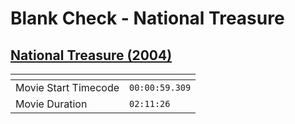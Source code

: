 Blank Check - National Treasure
===============
[National Treasure (2004)](https://www.patreon.com/posts/national-75346203)
---------------
| <!-- -->             | <!-- -->       |
|----------------------|----------------|
| Movie Start Timecode | `00:00:59.309` |
| Movie Duration       | `02:11:26`     |
